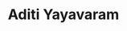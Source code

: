 ---
title: Aditi Yayavaram
biosmall: "Namaskaram!! from a free spirited curly-haired wanderer, who firmly believes that everything in the world would be set right with a delightful sip of coffee and enchanting music!"
biolarge: ""
avatar: https://i.postimg.cc/jj0F4nYs/ug-2019-aditi-yayavaram-profile.webp
twitter: 
instagram:
multiple: false
---